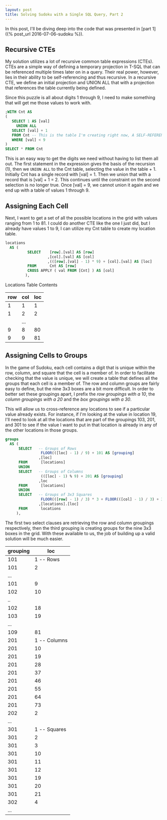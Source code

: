 ```yaml
---
layout: post
title: Solving Sudoku with a Single SQL Query, Part 2
---
```


In this post, I'll be diving deep into the code that was presented in [part 1]({% post_url 2016-07-06-sudoku %}).

## Recursive CTEs

My solution utilizes a lot of recursive common table expressions (CTEs). CTEs are a simple way of defining a temporary projection in T-SQL that can be referenced multiple times later on in a query. Their real power, however, lies in their ability to be self-referencing and thus recursive. In a recursive CTE, we define an initial projection and UNION ALL that with a projection that references the table currently being defined.

Since this puzzle is all about digits 1 through 9, I need to make something that will get me those values to work with.

```sql
;WITH Cnt AS 
(
   SELECT 1 AS [val]
     UNION ALL
   SELECT [val] + 1
   FROM Cnt -- This is the table I'm creating right now, A SELF-REFERENCING DEFINITION!!!
   WHERE [val] < 9
)
SELECT * FROM Cnt
```

This is an easy way to get the digits we need without having to list them all out. The first statement in the expression gives the basis of the recursion (1), then we `UNION ALL` to the Cnt table, selecting the value in the table + 1. Initially Cnt has a single record with [val] = 1. Then we union that with a record that is [val] + 1 = 2. This continues until the constraint on the second selection is no longer true. Once [val] = 9, we cannot union it again and we end up with a table of values 1 through 9.

## Assigning Each Cell

Next, I want to get a set of all the possible locations in the grid with values ranging from 1 to 81. I could do another CTE like the one I just did, but I already have values 1 to 9, I can utilize my Cnt table to create my location table.

```sql
locations
  AS (
          SELECT    [row].[val] AS [row]
                   ,[col].[val] AS [col]
                   ,(([row].[val] - 1) * 9) + [col].[val] AS [loc]
          FROM      Cnt AS [row]
          CROSS APPLY ( val FROM [Cnt] ) AS [col]
         ),
```

Locations Table Contents

| row | col | loc |
| --- | --- | --- |
| 1   | 1   | 1   |
| 1   | 2   | 2   |
|     | ... |     |
| 9   | 8   | 80  |
| 9   | 9   | 81  |

## Assigning Cells to Groups

In the game of Sudoku, each cell contains a digit that is unique within the row, column, and square that the cell is a member of. In order to facilitate checking that the value is unique, we will create a table that defines all the groups that each cell is a member of. The row and column groups are fairly easy to define, but the nine 3x3 boxes are a bit more difficult. In order to better set these groupings apart, I prefix the <em>row groupings with a 10</em>, the <em>column groupings with a 20</em> and the <em>box groupings with a 30</em>.

This will allow us to cross-reference any locations to see if a particular value already exists. For instance, if I'm looking at the value in location 19, I'll need to look at all the locations that are part of the groupings 103, 201, and 301 to see if the value I want to put in that location is already in any of the other locations in those groups.

```sql
groups
  AS (
      SELECT   -- Groups of Rows
                FLOOR(([loc] - 1) / 9) + 101 AS [grouping]
               ,[loc]
      FROM      [locations]
      UNION
      SELECT   -- Groups of Columns
                (([loc] - 1) % 9) + 201 AS [grouping]
               ,loc
      FROM      [locations]
      UNION
      SELECT   -- Groups of 3x3 Squares
                FLOOR(([row] - 1) / 3) * 3 + FLOOR(([col] - 1) / 3) + 301 [grouping]
               ,[locations].[loc]
      FROM      locations
     ),
```

The first two select clauses are retrieving the row and column groupings respectively, then the third grouping is creating groups for the nine 3x3 boxes in the grid. With these available to us, the job of building up a valid solution will be much easier.

| grouping | loc           |
| -------- | ------------- |
| 101      | 1  -- Rows    |
| 101      | 2             |
| ...      |               |
| 101      | 9             |
| 102      | 10            |
| ..       |               |
| 102      | 18            |
| 103      | 19            |
| ...      |               |
| 109      | 81            |
| 201      | 1  -- Columns |
| 201      | 10            |
| 201      | 19            |
| 201      | 28            |
| 201      | 37            |
| 201      | 46            |
| 201      | 55            |
| 201      | 64            |
| 201      | 73            |
| 202      | 2             |
| ...      |               |
| 301      | 1  -- Squares |
| 301      | 2             |
| 301      | 3             |
| 301      | 10            |
| 301      | 11            |
| 301      | 12            |
| 301      | 19            |
| 301      | 20            |
| 301      | 21            |
| 302      | 4             |
| ...      |               |
